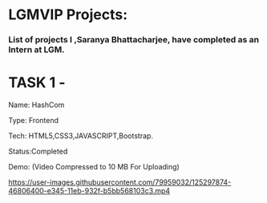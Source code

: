 # LGMVIP Projects:

### List of projects I ,Saranya Bhattacharjee, have completed as an Intern at LGM.


# TASK 1 -

Name: HashCom

Type: Frontend

Tech: HTML5,CSS3,JAVASCRIPT,Bootstrap.

Status:Completed

Demo: (Video Compressed to 10 MB For Uploading)

https://user-images.githubusercontent.com/79959032/125297874-46806400-e345-11eb-932f-b5bb568103c3.mp4
